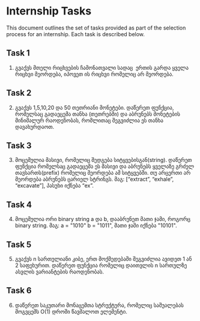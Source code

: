 # Internship Tasks

This document outlines the set of tasks provided as part of the selection process for an internship. Each task is described below.

## Task 1

1. გვაქვს მთელი რიცხვების ჩამონათვალი სადაც  ერთის გარდა ყველა რიცხვი მეორდება, იპოვეთ ის რიცხვი რომელიც არ მეორდება.

## Task 2

2. გვაქვს 1,5,10,20 და 50 თეთრიანი მონეტები. დაწერეთ ფუნქცია, რომელსაც გადაეცემა თანხა (თეთრებში) და აბრუნებს მონეტების მინიმალურ რაოდენობას, რომლითაც შეგვიძლია ეს თანხა დავახურდაოთ.

## Task 3

3. მოცემულია მასივი, რომელიც შედგება სიტყვებისგან(string). დაწერეთ ფუნქცია რომელსაც გადაეცემა ეს მასივი და აბრუნებს ყველაზე გრძელ თავსართს(prefix) რომელიც მეორდება ამ სიტყვებში. თუ არცერთი არ მეორდება აბრუნებს ცარიელ სტრინგს. მაგ: [“extract”, “exhale”, “excavate”], პასუხი იქნება “ex”.

## Task 4

4. მოცემულია ორი binary string a და b, დააბრუნეთ მათი ჯამი, როგორც binary string. მაგ: a = "1010" b = "1011", მათი ჯამი იქნება "10101".

## Task 5

5. გვაქვს n სართულიანი კიბე, ერთ მოქმედებაში შეგვიძლია ავიდეთ 1 ან 2 საფეხურით. დაწერეთ ფუნქცია რომელიც დაითვლის n სართულზე ასვლის ვარიანტების რაოდენობას.

## Task 6

6. დაწერეთ საკუთარი მონაცემთა სტრუქტურა, რომელიც საშუალებას მოგვცემს O(1) დროში წავშალოთ ელემენტი.
